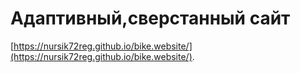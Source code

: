 # Адаптивный,сверстанный сайт

[https://nursik72reg.github.io/bike.website/](https://nursik72reg.github.io/bike.website/).
